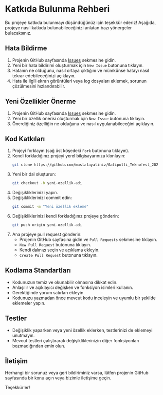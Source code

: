 # Katkıda Bulunma Rehberi

Bu projeye katkıda bulunmayı düşündüğünüz için teşekkür ederiz! Aşağıda, projeye nasıl katkıda bulunabileceğinizi anlatan bazı yönergeler bulacaksınız.

## Hata Bildirme

1. Projenin GitHub sayfasında [Issues](https://github.com/mustafayaliniz/Gallipoli_Teknofest_2024_AUV_Project/issues) sekmesine gidin.
2. Yeni bir hata bildirimi oluşturmak için `New Issue` butonuna tıklayın.
3. Hatanın ne olduğunu, nasıl ortaya çıktığını ve mümkünse hatayı nasıl tekrar edebileceğinizi açıklayın.
4. Hata ile ilgili ekran görüntüleri veya log dosyaları eklemek, sorunun çözülmesini hızlandırabilir.

## Yeni Özellikler Önerme

1. Projenin GitHub sayfasında [Issues](https://github.com/mustafayaliniz/Gallipoli_Teknofest_2024_AUV_Project/issues) sekmesine gidin.
2. Yeni bir özellik önerisi oluşturmak için `New Issue` butonuna tıklayın.
3. Önerdiğiniz özelliğin ne olduğunu ve nasıl uygulanabileceğini açıklayın.

## Kod Katkıları

1. Projeyi forklayın (sağ üst köşedeki `Fork` butonuna tıklayın).
2. Kendi forkladığınız projeyi yerel bilgisayarınıza klonlayın:
    ```bash
    git clone https://github.com/mustafayaliniz/Galipolli_Teknofest_2024_AUV_Project.git
    ```
3. Yeni bir dal oluşturun:
    ```bash
    git checkout -b yeni-ozellik-adi
    ```
4. Değişikliklerinizi yapın.
5. Değişikliklerinizi commit edin:
    ```bash
    git commit -m "Yeni özellik ekleme"
    ```
6. Değişikliklerinizi kendi forkladığınız projeye gönderin:
    ```bash
    git push origin yeni-ozellik-adi
    ```
7. Ana projeye pull request gönderin:
    - Projenin GitHub sayfasına gidin ve `Pull Requests` sekmesine tıklayın.
    - `New Pull Request` butonuna tıklayın.
    - Kendi dalınızı seçin ve açıklama ekleyin.
    - `Create Pull Request` butonuna tıklayın.

## Kodlama Standartları

- Kodunuzun temiz ve okunabilir olmasına dikkat edin.
- Anlaşılır ve açıklayıcı değişken ve fonksiyon isimleri kullanın.
- Gerektiğinde yorum satırları ekleyin.
- Kodunuzu yazmadan önce mevcut kodu inceleyin ve uyumlu bir şekilde eklemeler yapın.

## Testler

- Değişiklik yaparken veya yeni özellik eklerken, testlerinizi de eklemeyi unutmayın.
- Mevcut testleri çalıştırarak değişikliklerinizin diğer fonksiyonları bozmadığından emin olun.

## İletişim

Herhangi bir sorunuz veya geri bildiriminiz varsa, lütfen projenin GitHub sayfasında bir konu açın veya bizimle iletişime geçin.

Teşekkürler!
